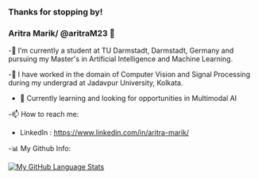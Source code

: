 ### Thanks for stopping by!
### Aritra Marik/ @aritraM23 👋 

  -🔭 I’m currently a student at TU Darmstadt, Darmstadt, Germany and pursuing my Master's in Artificial Intelligence and Machine Learning. 

  -📑 I have worked in the domain of Computer Vision and Signal Processing during my undergrad at Jadavpur University, Kolkata.

  - 🌱 Currently learning and looking for opportunities in Multimodal AI 

  <!--
  **devilishAM/devilishAM** is a ✨ _special_ ✨ repository because its `README.md` (this file) appears on your GitHub profile.

  Here are some ideas to get you started:


  - 🌱 I’m currently learning ...

  - 🤔 I’m looking for help with ...
  - 💬 Ask me about ...
  - 
  - 😄 Pronouns: ...
  - ⚡ Fun fact: ...
  -->

  -📫 How to reach me: 

   - LinkedIn : https://www.linkedin.com/in/aritra-marik/

  -📊 My Github Info:

<!--   [![My GitHub Stats](https://github-readme-stats.vercel.app/api/?username=devilishAM&count_private=true&theme=tokyonight&showicons=true)]()
-->
   [![My GitHub Language Stats](https://github-readme-stats.vercel.app/api/top-langs/?username=aritraM23&langs_count=5&theme=tokyonight)]()


